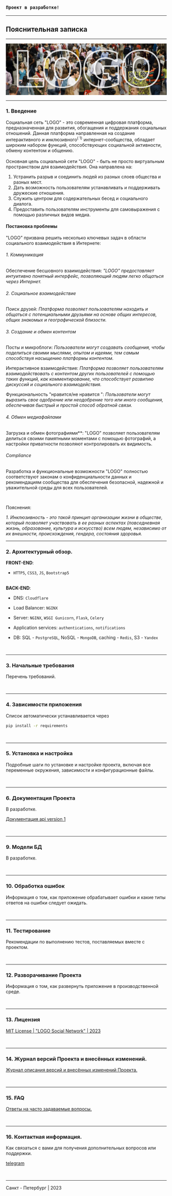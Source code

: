 ### `Проект в разработке!`

---

## Пояснительная записка

---

<img src="app/static/img/LOGO_01.png" alt="Social Network - LOGO" />

---

### 1. Введение

Социальная сеть "LOGO" - это современная цифровая платформа, предназначенная
для развития, обогащения и поддержания социальных отношений.
Данная платформа направленная на создание интерактивного и инклюзивного<sup>(
1)</sup>
интернет-сообщества, обладает широким набором функций, способствующих
социальной активности, обмену контентом и общению. <br><br>
Основная цель социальной сети "LOGO" - быть не просто виртуальным пространством
для взаимодействия. Она направлена на:

1. Устранить разрыв и соединить людей из разных слоев общества и разных мест.
2. Дать возможность пользователям устанавливать и поддерживать дружеские
   отношения.
3. Служить центром для содержательных бесед и социального диалога.
4. Предоставить пользователям инструменты для самовыражения с помощью различных
   видов медиа.

#### Постановка проблемы

"LOGO" призвана решить несколько ключевых задач в области социального
взаимодействия в Интернете:

###### 1. Коммуникация

Обеспечение бесшовного взаимодействия: <i>"LOGO" предоставляет интуитивно
понятный интерфейс, позволяющий людям легко общаться через Интернет.</i>

###### 2. Социальное взаимодействие

Поиск друзей: <i>Платформа позволяет пользователям находить и общаться с
потенциальными друзьями на основе общих интересов, общих знакомых и
географической близости.</i>

###### 3. Создание и обмен контентом

Посты и микроблоги: <i>Пользователи могут создавать сообщения, чтобы поделиться
своими мыслями, опытом и идеями, тем самым способствуя насыщению платформы
контентом.</i>

Интерактивное взаимодействие: <i>Платформа позволяет пользователям
взаимодействовать с контентом других пользователей с помощью таких функций,
как комментирование, что способствует развитию дискуссий и социального
взаимодействия.</i>

Функциональность "нравится/не нравится ": <i>Пользователи могут выразить свое
одобрение или неодобрение того или иного сообщения, обеспечивая быстрый и
простой способ обратной связи.</i>

###### 4. Обмен медиафайлами

Загрузка и обмен фотографиями**: "LOGO" позволяет пользователям делиться
своими памятными моментами с помощью фотографий, а настройки приватности
позволяют контролировать их видимость.</i>


###### Compliance

Разработка и функциональные возможности "LOGO" полностью соответствуют законам
о конфиденциальности данных и рекомендациям сообщества для обеспечения
безопасной, надежной и уважительной среды для всех пользователей.

<br>
<p>Пояснения:</p>
<i>1. Инклюзивность - это такой принцип организации жизни в обществе, который
позволяет участвовать в ее разных аспектах (повседневная жизнь, образование,
культура и искусство) всем людям, независимо от их внешности, происхождения,
гендера, состояния здоровья.</i>

---

### 2. Архитектурный обзор.

<b>FRONT-END</b>:

+ `HTTP5`, `CSS3`, `JS`, `Bootstrap5`<br><br>

<b>BACK-END</b>:

+ DNS: `Cloudflare` 
+ Load Balancer: `NGINX` 
+ Server: `NGINX`, `WSGI Gunicorn`, `Flask`, `Celery`
+ Application services: `authentications`, `notifications`

+ DB: SQL - `PostgreSQL`, NoSQL - `MongoDB`, caching - `Redis`, S3 - `Yandex`

<br>

---

### 3. Начальные требования

Перечень требований.

<br>

---

### 4. Зависимости приложения
Список автоматически устанавливается через

```bash
pip install -r requirements
```

<br>

---

### 5. Установка и настройка

Подробные шаги по установке и настройке проекта, включая все переменные
окружения, зависимости и конфигурационные файлы.

<br>

---

### 6. Документация Проекта

В разработке.

[Документация api version 1](_project_doc/api_documentation.md)

<br>

---

### 9. Модели БД

В разработке.

<br>

---

### 10. Обработка ошибок

Информация о том, как приложение обрабатывает ошибки и какие типы ответов на
ошибки следует ожидать.

<br>

---

### 11. Тестирование

Рекомендации по выполнению тестов, поставляемых вместе с проектом.

<br>

---

### 12. Разворачивание Проекта

Информация о том, как развернуть приложение в производственной среде.

<br>

---

### 13. Лицензия

[MIT License | "LOGO Social Network" | 2023](LICENSE/LICENSE.txt)

<br>

--- 

### 14. Журнал версий Проекта и внесённых изменений.

[Журнал описания версий и внесённых изменений Проекта.](_project_doc/project_versions.md)

<br>

---

### 15. FAQ

[Ответы на часто задаваемые вопросы.](_project_doc/FAQ.md)

<br>

---

### 16. Контактная информация.

Как связаться с вами для получения дополнительных вопросов или поддержки.

[telegram](https://t.me/Konstantin_Maksimovv)

<br>

---

Санкт - Петербург | 2023